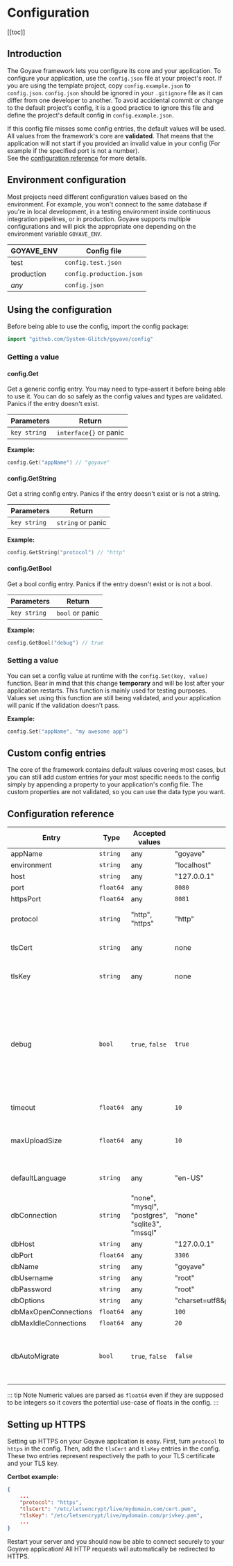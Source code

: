 # Configuration

[[toc]]

## Introduction

The Goyave framework lets you configure its core and your application.
To configure your application, use the `config.json` file at your project's root. If you are using the template project, copy `config.example.json` to `config.json`. `config.json` should be ignored in your `.gitignore` file as it can differ from one developer to another. To avoid accidental commit or change to the default project's config, it is a good practice to ignore this file and define the project's default config in `config.example.json`.

If this config file misses some config entries, the default values will be used. All values from the framework's core are **validated**. That means that the application will not start if you provided an invalid value in your config (For example if the specified port is not a number).  
See the [configuration reference](#configuration-reference) for more details.

## Environment configuration

Most projects need different configuration values based on the environment. For example, you won't connect to the same database if you're in local development, in a testing environment inside continuous integration pipelines, or in production. Goyave supports multiple configurations and will pick the appropriate one depending on the environment variable `GOYAVE_ENV`.

| GOYAVE_ENV    | Config file              |
| ------------- | ------------------------ |
| test          | `config.test.json`       |
| production    | `config.production.json` |
| *any*         | `config.json`            |

## Using the configuration

Before being able to use the config, import the config package:
``` go
import "github.com/System-Glitch/goyave/config"
```

### Getting a value

#### config.Get

Get a generic config entry. You may need to type-assert it before being able to use it. You can do so safely as the config values and types are validated. Panics if the entry doesn't exist.

| Parameters    | Return                 |
| ------------- | ---------------------- |
| `key string`  | `interface{}` or panic |

**Example:**
``` go
config.Get("appName") // "goyave"
```

#### config.GetString

Get a string config entry. Panics if the entry doesn't exist or is not a string.

| Parameters    | Return                 |
| ------------- | ---------------------- |
| `key string`  | `string` or panic      |

**Example:**
``` go
config.GetString("protocol") // "http"
```

#### config.GetBool

Get a bool config entry. Panics if the entry doesn't exist or is not a bool.

| Parameters    | Return                 |
| ------------- | ---------------------- |
| `key string`  | `bool` or panic        |

**Example:**
``` go
config.GetBool("debug") // true
```

### Setting a value

You can set a config value at runtime with the `config.Set(key, value)` function. Bear in mind that this change **temporary** and will be lost after your application restarts. This function is mainly used for testing purposes. Values set using this function are still being validated, and your application will panic if the validation doesn't pass.

**Example:**
``` go
config.Set("appName", "my awesome app")
```

## Custom config entries

The core of the framework contains default values covering most cases, but you can still add custom entries for your most specific needs to the config simply by appending a property to your application's config file. The custom properties are not validated, so you can use the data type you want.

## Configuration reference

| Entry                | Type      | Accepted values                                 | Default                                 | Note                                                                                                           |
|----------------------|-----------|-------------------------------------------------|-----------------------------------------|----------------------------------------------------------------------------------------------------------------|
| appName              | `string`  | any                                             | "goyave"                                |                                                                                                                |
| environment          | `string`  | any                                             | "localhost"                             |                                                                                                                |
| host                 | `string`  | any                                             | "127.0.0.1"                             |                                                                                                                |
| port                 | `float64` | any                                             | `8080`                                  |                                                                                                                |
| httpsPort            | `float64` | any                                             | `8081`                                  |                                                                                                                |
| protocol             | `string`  | "http", "https"                                 | "http"                                  | See the [HTTPS](#setting-up-https) section                                                                     |
| tlsCert              | `string`  | any                                             | none                                    | Path to your TLS cert                                                                                          |
| tlsKey               | `string`  | any                                             | none                                    | Path to your TLS key                                                                                           |
| debug                | `bool`    | `true`, `false`                                 | `true`                                  | When activated, print stacktrace on error and sends error message in response. **Disable this in production!** |
| timeout              | `float64` | any                                             | `10`                                    | Timeout in seconds                                                                                             |
| maxUploadSize        | `float64` | any                                             | `10`                                    | Max **in-memory** files sent in the request, in MiB                                                            |
| defaultLanguage      | `string`  | any                                             | "en-US"                                 | See the [Localization](./advanced/localization) guide                                                          |
| dbConnection         | `string`  | "none", "mysql", "postgres", "sqlite3", "mssql" | "none"                                  | See the [Database](./basics/database) guide                                                                    |
| dbHost               | `string`  | any                                             | "127.0.0.1"                             |                                                                                                                |
| dbPort               | `float64` | any                                             | `3306`                                  |                                                                                                                |
| dbName               | `string`  | any                                             | "goyave"                                |                                                                                                                |
| dbUsername           | `string`  | any                                             | "root"                                  |                                                                                                                |
| dbPassword           | `string`  | any                                             | "root"                                  |                                                                                                                |
| dbOptions            | `string`  | any                                             | "charset=utf8&parseTime=true&loc=Local" |                                                                                                                |
| dbMaxOpenConnections | `float64` | any                                             | `100`                                   |                                                                                                                |
| dbMaxIdleConnections | `float64` | any                                             | `20`                                    |                                                                                                                |
| dbAutoMigrate        | `bool`    | `true`, `false`                                 | `false`                                 | When activated, migrate all registered models at startup                                                       |

::: tip Note
Numeric values are parsed as `float64` even if they are supposed to be integers so it covers the potential use-case of floats in the config.
:::

## Setting up HTTPS

Setting up HTTPS on your Goyave application is easy. First, turn `protocol` to `https` in the config. Then, add the `tlsCert` and `tlsKey` entries in the config. These two entries represent respectively the path to your TLS certificate and your TLS key.

**Certbot example:**
``` json
{
    ...
    "protocol": "https",
    "tlsCert": "/etc/letsencrypt/live/mydomain.com/cert.pem",
    "tlsKey": "/etc/letsencrypt/live/mydomain.com/privkey.pem",
    ...
}
```

Restart your server and you should now be able to connect securely to your Goyave application! All HTTP requests will automatically be redirected to HTTPS.
